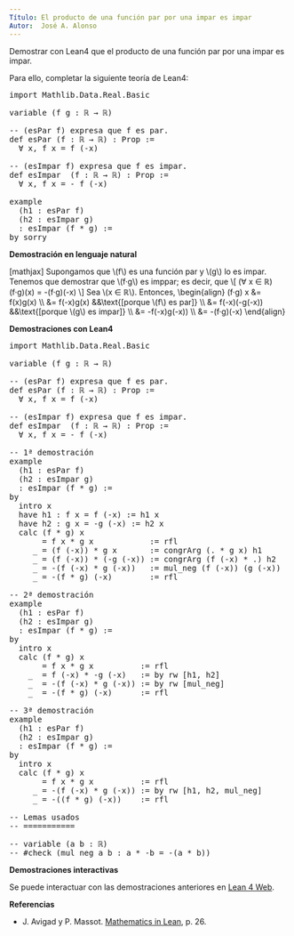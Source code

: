 ```yaml
---
Título: El producto de una función par por una impar es impar
Autor:  José A. Alonso
---
```


Demostrar con Lean4 que el producto de una función par por una impar es impar.

Para ello, completar la siguiente teoría de Lean4:

<pre lang="lean">
import Mathlib.Data.Real.Basic

variable (f g : ℝ → ℝ)

-- (esPar f) expresa que f es par.
def esPar (f : ℝ → ℝ) : Prop :=
  ∀ x, f x = f (-x)

-- (esImpar f) expresa que f es impar.
def esImpar  (f : ℝ → ℝ) : Prop :=
  ∀ x, f x = - f (-x)

example
  (h1 : esPar f)
  (h2 : esImpar g)
  : esImpar (f * g) :=
by sorry
</pre>
<!--more-->

<b>Demostración en lenguaje natural</b>

[mathjax]
Supongamos que \\(f\\) es una función par y \\(g\\) lo es impar. Tenemos que demostrar que \\(f·g\\) es imppar; es decir, que
\\[ (∀ x ∈ ℝ) (f·g)(x) = -(f·g)(-x) \\]
Sea \\(x ∈ ℝ\\). Entonces,
\\begin{align}
   (f·g) x &= f(x)g(x)        \\\\
           &= f(-x)g(x)       &&\\text{[porque \\(f\\) es par]} \\\\
           &= f(-x)(-g(-x))   &&\\text{[porque \\(g\\) es impar]} \\\\
           &= -f(-x)g(-x))    \\\\
           &= -(f·g)(-x)
\\end{align}

<b>Demostraciones con Lean4</b>

<pre lang="lean">
import Mathlib.Data.Real.Basic

variable (f g : ℝ → ℝ)

-- (esPar f) expresa que f es par.
def esPar (f : ℝ → ℝ) : Prop :=
  ∀ x, f x = f (-x)

-- (esImpar f) expresa que f es impar.
def esImpar  (f : ℝ → ℝ) : Prop :=
  ∀ x, f x = - f (-x)

-- 1ª demostración
example
  (h1 : esPar f)
  (h2 : esImpar g)
  : esImpar (f * g) :=
by
  intro x
  have h1 : f x = f (-x) := h1 x
  have h2 : g x = -g (-x) := h2 x
  calc (f * g) x
       = f x * g x            := rfl
     _ = (f (-x)) * g x       := congrArg (. * g x) h1
     _ = (f (-x)) * (-g (-x)) := congrArg (f (-x) * .) h2
     _ = -(f (-x) * g (-x))   := mul_neg (f (-x)) (g (-x))
     _ = -(f * g) (-x)        := rfl

-- 2ª demostración
example
  (h1 : esPar f)
  (h2 : esImpar g)
  : esImpar (f * g) :=
by
  intro x
  calc (f * g) x
       = f x * g x          := rfl
    _  = f (-x) * -g (-x)   := by rw [h1, h2]
    _  = -(f (-x) * g (-x)) := by rw [mul_neg]
    _  = -(f * g) (-x)      := rfl

-- 3ª demostración
example
  (h1 : esPar f)
  (h2 : esImpar g)
  : esImpar (f * g) :=
by
  intro x
  calc (f * g) x
       = f x * g x          := rfl
     _ = -(f (-x) * g (-x)) := by rw [h1, h2, mul_neg]
     _ = -((f * g) (-x))    := rfl

-- Lemas usados
-- ===========

-- variable (a b : ℝ)
-- #check (mul_neg a b : a * -b = -(a * b))
</pre>

<b>Demostraciones interactivas</b>

Se puede interactuar con las demostraciones anteriores en <a href="https://live.lean-lang.org/#url=https://raw.githubusercontent.com/jaalonso/Calculemus2/main/src/Producto_funcion_par_e_impar.lean" rel="noopener noreferrer" target="_blank">Lean 4 Web</a>.

<b>Referencias</b>

<ul>
<li> J. Avigad y P. Massot. <a href="https://bit.ly/3U4UjBk">Mathematics in Lean</a>, p. 26.</li>
</ul>
